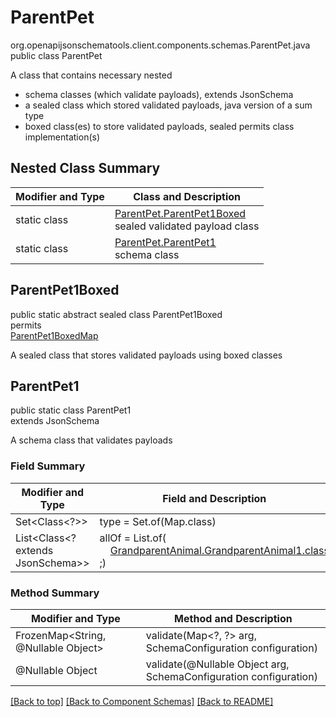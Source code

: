 # ParentPet
org.openapijsonschematools.client.components.schemas.ParentPet.java
public class ParentPet

A class that contains necessary nested
- schema classes (which validate payloads), extends JsonSchema
- a sealed class which stored validated payloads, java version of a sum type
- boxed class(es) to store validated payloads, sealed permits class implementation(s)

## Nested Class Summary
| Modifier and Type | Class and Description |
| ----------------- | ---------------------- |
| static class | [ParentPet.ParentPet1Boxed](#parentpet1boxed)<br> sealed validated payload class |
| static class | [ParentPet.ParentPet1](#parentpet1)<br> schema class |

## ParentPet1Boxed
public static abstract sealed class ParentPet1Boxed<br>
permits<br>
[ParentPet1BoxedMap](#parentpet1boxedmap)

A sealed class that stores validated payloads using boxed classes

## ParentPet1
public static class ParentPet1<br>
extends JsonSchema

A schema class that validates payloads

### Field Summary
| Modifier and Type | Field and Description |
| ----------------- | ---------------------- |
| Set<Class<?>> | type = Set.of(Map.class) |
| List<Class<? extends JsonSchema>> | allOf = List.of(<br>&nbsp;&nbsp;&nbsp;&nbsp;[GrandparentAnimal.GrandparentAnimal1.class](../../components/schemas/GrandparentAnimal.md#grandparentanimal1)<br>;)<br> |

### Method Summary
| Modifier and Type | Method and Description |
| ----------------- | ---------------------- |
| FrozenMap<String, @Nullable Object> | validate(Map&lt;?, ?&gt; arg, SchemaConfiguration configuration) |
| @Nullable Object | validate(@Nullable Object arg, SchemaConfiguration configuration) |
[[Back to top]](#top) [[Back to Component Schemas]](../../../README.md#Component-Schemas) [[Back to README]](../../../README.md)
